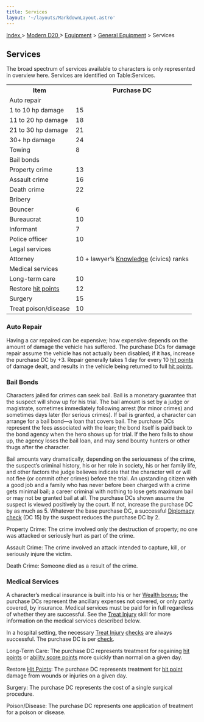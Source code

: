```yaml
---
title: Services
layout: '~/layouts/MarkdownLayout.astro'
---
```


[ Index ](/) > [ Modern D20 ](/modern.d20.srd) > [Equipment](/modern.d20.srd/equipment) > [General Equipment](/modern.d20.srd/equipment/equipment.general) > Services

## Services

The broad spectrum of services available to characters is only represented in
overview here. Services are identified on Table:Services.


<table> <tr> <th>Item</th> <th>Purchase DC</th> </tr> <tr class="shaded"> <td colspan="2">Auto repair</td> </tr> <tr><td> 1 to 10 hp damage</td><td> 15 </td></tr> <tr><td> 11 to 20 hp damage</td><td> 18 </td></tr> <tr><td> 21 to 30 hp damage</td><td> 21 </td></tr> <tr><td> 30+ hp damage</td><td> 24 </td></tr> <tr><td> Towing</td><td> 8 </td></tr> <tr class="shaded"><td colspan="2"> Bail bonds </td></tr> <tr><td> Property crime</td><td> 13 </td></tr> <tr><td> Assault crime</td><td> 16 </td></tr> <tr><td> Death crime</td><td> 22 </td></tr> <tr class="shaded"><td colspan="2"> Bribery </td></tr> <tr><td> Bouncer</td><td> 6 </td></tr> <tr><td> Bureaucrat</td><td> 10 </td></tr> <tr><td> Informant</td><td> 7 </td></tr> <tr><td> Police officer</td><td> 10 </td></tr> <tr class="shaded"><td colspan="2"> Legal services</td></tr> <tr><td> Attorney</td><td> 10 + lawyer’s <a href="/modern.d20.srd/skills/knowledge">Knowledge</a> (civics) ranks </td> </tr> <tr class="shaded"><td colspan="2"> Medical services </td></tr> <tr><td> Long-term care</td><td> 10 </td></tr> <tr><td> Restore <a href="/modern.d20.srd/combat/hit.points">hit points</a></td> <td> 12 </td></tr> <tr><td> Surgery</td><td> 15 </td></tr> <tr><td> Treat poison/disease</td><td> 10 </td></tr> </table>


### Auto Repair

Having a car repaired can be expensive; how expensive depends on the amount of
damage the vehicle has suffered. The purchase DCs for damage repair assume the
vehicle has not actually been disabled; if it has, increase the purchase DC by
+3. Repair generally takes 1 day for every 10 [hit points](/modern.d20.srd/combat/hit.points) of damage dealt, and results in the
vehicle being returned to full [hit points](/modern.d20.srd/combat/hit.points).

### Bail Bonds

Characters jailed for crimes can seek bail. Bail is a monetary guarantee that
the suspect will show up for his trial. The bail amount is set by a judge or
magistrate, sometimes immediately following arrest (for minor crimes) and
sometimes days later (for serious crimes). If bail is granted, a character can
arrange for a bail bond—a loan that covers bail. The purchase DCs represent
the fees associated with the loan; the bond itself is paid back to the bond
agency when the hero shows up for trial. If the hero fails to show up, the
agency loses the bail loan, and may send bounty hunters or other thugs after
the character.

Bail amounts vary dramatically, depending on the seriousness of the crime, the
suspect’s criminal history, his or her role in society, his or her family
life, and other factors the judge believes indicate that the character will or
will not flee (or commit other crimes) before the trial. An upstanding citizen
with a good job and a family who has never before been charged with a crime
gets minimal bail; a career criminal with nothing to lose gets maximum bail or
may not be granted bail at all. The purchase DCs shown assume the suspect is
viewed positively by the court. If not, increase the purchase DC by as much as
5. Whatever the base purchase DC, a successful
[Diplomacy](/modern.d20.srd/skills/diplomacy)
[check](/modern.d20.srd/skills/skill.basics.php#skill) (DC 15) by the suspect
reduces the purchase DC by 2.

Property Crime: The crime involved only the destruction of property; no one
was attacked or seriously hurt as part of the crime.

Assault Crime: The crime involved an attack intended to capture, kill, or
seriously injure the victim.

Death Crime: Someone died as a result of the crime.

### Medical Services

A character’s medical insurance is built into his or her [Wealth bonus](/modern.d20.srd/wealth/wealth.bonus); the purchase DCs represent the
ancillary expenses not covered, or only partly covered, by insurance. Medical
services must be paid for in full regardless of whether they are successful.
See the [Treat Injury](/modern.d20.srd/skills/treat.injury) skill for more
information on the medical services described below.

In a hospital setting, the necessary [Treat Injury](/modern.d20.srd/skills/treat.injury)
[checks](/modern.d20.srd/skills/skill.basics.php#skill) are always successful.
The purchase DC is per [check](/modern.d20.srd/skills/skill.basics.php#skill).

Long-Term Care: The purchase DC represents treatment for regaining [hit points](/modern.d20.srd/combat/hit.points) or [ability score points](/modern.d20.srd/basics/ability.scores) more quickly than normal on a
given day.

Restore [Hit Points](/modern.d20.srd/combat/hit.points): The purchase DC
represents treatment for [hit point](/modern.d20.srd/combat/hit.points) damage
from wounds or injuries on a given day.

Surgery: The purchase DC represents the cost of a single surgical procedure.

Poison/Disease: The purchase DC represents one application of treatment for a
poison or disease.

